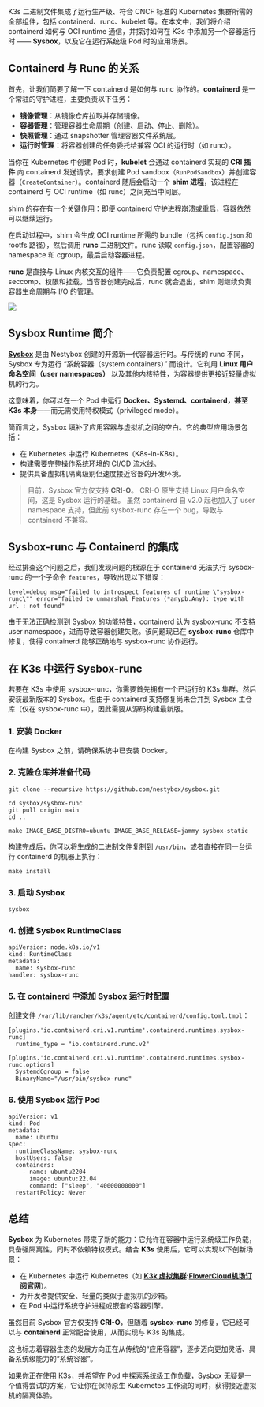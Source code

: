 K3s 二进制文件集成了运行生产级、符合 CNCF 标准的 Kubernetes 集群所需的全部组件，包括 containerd、runc、kubelet 等。在本文中，我们将介绍 containerd 如何与 OCI runtime 通信，并探讨如何在 K3s 中添加另一个容器运行时 —— **Sysbox**，以及它在运行系统级 Pod 时的应用场景。

## Containerd 与 Runc 的关系

首先，让我们简要了解一下 containerd 是如何与 runc 协作的。**containerd** 是一个常驻的守护进程，主要负责以下任务：

* **镜像管理**：从镜像仓库拉取并存储镜像。
* **容器管理**：管理容器生命周期（创建、启动、停止、删除）。
* **快照管理**：通过 snapshotter 管理容器文件系统层。
* **运行时管理**：将容器创建的任务委托给兼容 OCI 的运行时（如 runc）。

当你在 Kubernetes 中创建 Pod 时，**kubelet** 会通过 containerd 实现的 **CRI 插件** 向 containerd 发送请求，要求创建 Pod sandbox（`RunPodSandbox`）并创建容器（`CreateContainer`）。containerd 随后会启动一个 **shim 进程**，该进程在 containerd 与 OCI runtime（如 runc）之间充当中间层。

shim 的存在有一个关键作用：即便 containerd 守护进程崩溃或重启，容器依然可以继续运行。

在启动过程中，shim 会生成 OCI runtime 所需的 bundle（包括 `config.json` 和 rootfs 路径），然后调用 **runc** 二进制文件。runc 读取 `config.json`，配置容器的 namespace 和 cgroup，最后启动容器进程。

**runc** 是直接与 Linux 内核交互的组件——它负责配置 cgroup、namespace、seccomp、权限和挂载。当容器创建完成后，runc 就会退出，shim 则继续负责容器生命周期与 I/O 的管理。

![](https://raw.githubusercontent.com/kingsd041/picture/main/202510281103222.png)

## Sysbox Runtime 简介

**[Sysbox](https://github.com "Sysbox")** 是由 Nestybox 创建的开源新一代容器运行时。与传统的 runc 不同，Sysbox 专为运行 “系统容器（system containers）” 而设计。它利用 **Linux 用户命名空间（user namespaces）** 以及其他内核特性，为容器提供更接近轻量虚拟机的行为。

这意味着，你可以在一个 Pod 中运行 **Docker、Systemd、containerd，甚至 K3s 本身**——而无需使用特权模式（privileged mode）。

简而言之，Sysbox 填补了应用容器与虚拟机之间的空白。它的典型应用场景包括：

* 在 Kubernetes 中运行 Kubernetes（K8s-in-K8s）。
* 构建需要完整操作系统环境的 CI/CD 流水线。
* 提供具备虚拟机隔离级别但速度接近容器的开发环境。

> 目前，Sysbox 官方仅支持 **CRI-O**。
> CRI-O 原生支持 Linux 用户命名空间，这是 Sysbox 运行的基础。
> 虽然 containerd 自 v2.0 起也加入了 user namespace 支持，但此前 sysbox-runc 存在一个 bug，导致与 containerd 不兼容。

## Sysbox-runc 与 Containerd 的集成

经过排查这个问题之后，我们发现问题的根源在于 containerd 无法执行 sysbox-runc 的一个子命令 `features`，导致出现以下错误：

```
level=debug msg="failed to introspect features of runtime \"sysbox-runc\"" error="failed to unmarshal Features (*anypb.Any): type with url : not found"
```

由于无法正确检测到 Sysbox 的功能特性，containerd 认为 sysbox-runc 不支持 user namespace，进而导致容器创建失败。该问题现已在 **sysbox-runc** 仓库中修复，使得 containerd 能够正确地与 sysbox-runc 协作运行。

## 在 K3s 中运行 Sysbox-runc

若要在 K3s 中使用 sysbox-runc，你需要首先拥有一个已运行的 K3s 集群。然后安装最新版本的 Sysbox。但由于 containerd 支持修复尚未合并到 Sysbox 主仓库（仅在 sysbox-runc 中），因此需要从源码构建最新版。

### 1. 安装 Docker

在构建 Sysbox 之前，请确保系统中已安装 Docker。

### 2. 克隆仓库并准备代码

```
git clone --recursive https://github.com/nestybox/sysbox.git

cd sysbox/sysbox-runc
git pull origin main
cd ..

make IMAGE_BASE_DISTRO=ubuntu IMAGE_BASE_RELEASE=jammy sysbox-static
```

构建完成后，你可以将生成的二进制文件复制到 `/usr/bin`，或者直接在同一台运行 containerd 的机器上执行：

```
make install
```

### 3. 启动 Sysbox

```
sysbox
```

### 4. 创建 Sysbox RuntimeClass

```
apiVersion: node.k8s.io/v1
kind: RuntimeClass
metadata:
  name: sysbox-runc
handler: sysbox-runc
```

### 5. 在 containerd 中添加 Sysbox 运行时配置

创建文件 `/var/lib/rancher/k3s/agent/etc/containerd/config.toml.tmpl`：

```
[plugins.'io.containerd.cri.v1.runtime'.containerd.runtimes.sysbox-runc]
  runtime_type = "io.containerd.runc.v2"

[plugins.'io.containerd.cri.v1.runtime'.containerd.runtimes.sysbox-runc.options]
  SystemdCgroup = false
  BinaryName="/usr/bin/sysbox-runc"
```

### 6. 使用 Sysbox 运行 Pod

```
apiVersion: v1
kind: Pod
metadata:
  name: ubuntu
spec:
  runtimeClassName: sysbox-runc
  hostUsers: false
  containers:
    - name: ubuntu2204
      image: ubuntu:22.04
      command: ["sleep", "40000000000"]
  restartPolicy: Never
```

## 总结

**Sysbox** 为 Kubernetes 带来了新的能力：它允许在容器中运行系统级工作负载，具备强隔离性，同时不依赖特权模式。结合 **K3s** 使用后，它可以实现以下创新场景：

* 在 Kubernetes 中运行 Kubernetes（如 **[K3k 虚拟集群](https://github.com "K3k"):[FlowerCloud机场订阅官网](https://hanlianfangzhi.com)**）。
* 为开发者提供安全、轻量的类似于虚拟机的沙箱。
* 在 Pod 中运行系统守护进程或嵌套的容器引擎。

虽然目前 Sysbox 官方仅支持 **CRI-O**，但随着 **sysbox-runc** 的修复，它已经可以与 **containerd** 正常配合使用，从而实现与 K3s 的集成。

这也标志着容器生态的发展方向正在从传统的“应用容器”，逐步迈向更加灵活、具备系统级能力的“系统容器”。

如果你正在使用 K3s，并希望在 Pod 中探索系统级工作负载，Sysbox 无疑是一个值得尝试的方案，它让你在保持原生 Kubernetes 工作流的同时，获得接近虚拟机的隔离体验。
